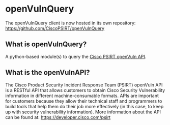 # openVulnQuery

The openVulnQuery client is now hosted in its own repository: https://github.com/CiscoPSIRT/openVulnQuery

## What is openVulnQuery?
 
A python-based module(s) to query the [Cisco PSIRT openVuln API](https://developer.cisco.com/psirt).

## What is the openVulnAPI?

The Cisco Product Security Incident Response Team (PSIRT) openVuln API is a RESTful API that allows customers to obtain Cisco Security Vulnerability information in different machine-consumable formats. APIs are important for customers because they allow their technical staff and programmers to build tools that help them do their job more effectively (in this case, to keep up with security vulnerability information). More information about the API can be found at: <https://developer.cisco.com/psirt>


